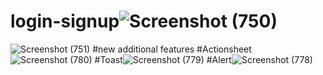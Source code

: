 # login-signup![Screenshot (750)](https://user-images.githubusercontent.com/109726407/180201435-e6b22b2d-0a76-4525-9c43-78a7c9d022cd.png)
![Screenshot (751)](https://user-images.githubusercontent.com/109726407/180201450-7e90bb11-d350-44dd-bd73-1109c423f4a7.png)
#new additional features
#Actionsheet![Screenshot (780)](https://user-images.githubusercontent.com/109726407/182010438-004d8a8f-1919-485b-b7ec-8cfeb6a65683.png)
#Toast![Screenshot (779)](https://user-images.githubusercontent.com/109726407/182010459-e1d1bc18-61cc-49eb-9f5d-d2a2f4b58509.png)
#Alert![Screenshot (778)](https://user-images.githubusercontent.com/109726407/182010466-b58bb460-11bb-44b2-8ccc-b737d7acba3d.png)
